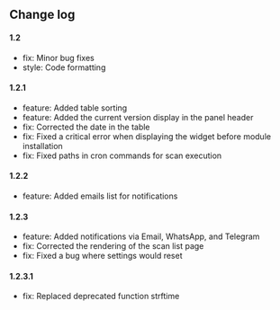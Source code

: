 ## Change log

#### 1.2

* fix: Minor bug fixes
* style: Code formatting

#### 1.2.1

* feature: Added table sorting
* feature: Added the current version display in the panel header
* fix: Corrected the date in the table
* fix: Fixed a critical error when displaying the widget before module installation
* fix: Fixed paths in cron commands for scan execution

#### 1.2.2

* feature: Added emails list for notifications

#### 1.2.3

* feature: Added notifications via Email, WhatsApp, and Telegram
* fix: Corrected the rendering of the scan list page
* fix: Fixed a bug where settings would reset

#### 1.2.3.1

* fix: Replaced deprecated function strftime

